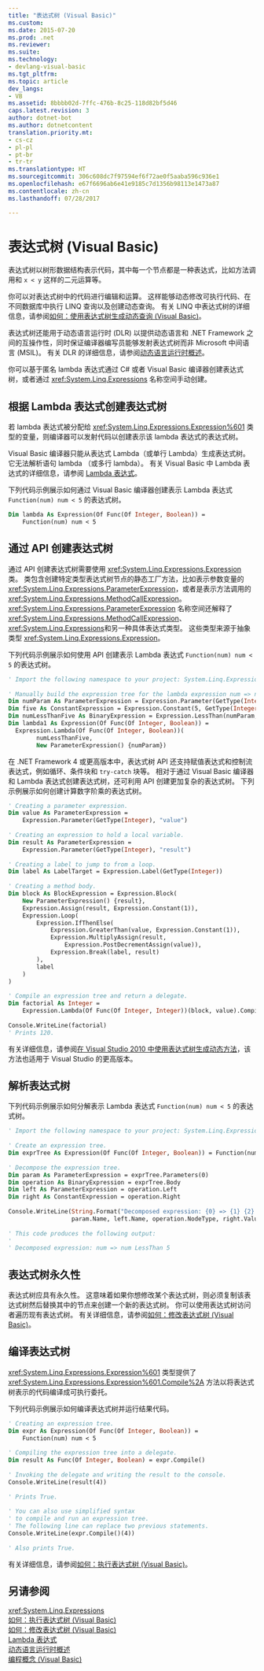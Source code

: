 ```yaml
---
title: "表达式树 (Visual Basic)"
ms.custom: 
ms.date: 2015-07-20
ms.prod: .net
ms.reviewer: 
ms.suite: 
ms.technology:
- devlang-visual-basic
ms.tgt_pltfrm: 
ms.topic: article
dev_langs:
- VB
ms.assetid: 8bbbb02d-7ffc-476b-8c25-118d82bf5d46
caps.latest.revision: 3
author: dotnet-bot
ms.author: dotnetcontent
translation.priority.mt:
- cs-cz
- pl-pl
- pt-br
- tr-tr
ms.translationtype: HT
ms.sourcegitcommit: 306c608dc7f97594ef6f72ae0f5aaba596c936e1
ms.openlocfilehash: e67f6696ab6e41e9185c7d1356b98113e1473a87
ms.contentlocale: zh-cn
ms.lasthandoff: 07/28/2017

---
```

# <a name="expression-trees-visual-basic"></a>表达式树 (Visual Basic)
表达式树以树形数据结构表示代码，其中每一个节点都是一种表达式，比如方法调用和 `x < y` 这样的二元运算等。  
  
 你可以对表达式树中的代码进行编辑和运算。 这样能够动态修改可执行代码、在不同数据库中执行 LINQ 查询以及创建动态查询。 有关 LINQ 中表达式树的详细信息，请参阅[如何：使用表达式树生成动态查询 (Visual Basic)](../../../../visual-basic/programming-guide/concepts/expression-trees/how-to-use-expression-trees-to-build-dynamic-queries.md)。  
  
 表达式树还能用于动态语言运行时 (DLR) 以提供动态语言和 .NET Framework 之间的互操作性，同时保证编译器编写员能够发射表达式树而非 Microsoft 中间语言 (MSIL)。 有关 DLR 的详细信息，请参阅[动态语言运行时概述](https://msdn.microsoft.com/library/dd233052)。  
  
 你可以基于匿名 lambda 表达式通过 C# 或者 Visual Basic 编译器创建表达式树，或者通过 <xref:System.Linq.Expressions> 名称空间手动创建。  
  
## <a name="creating-expression-trees-from-lambda-expressions"></a>根据 Lambda 表达式创建表达式树  
 若 lambda 表达式被分配给 <xref:System.Linq.Expressions.Expression%601> 类型的变量，则编译器可以发射代码以创建表示该 lambda 表达式的表达式树。  
  
 Visual Basic 编译器只能从表达式 Lambda（或单行 Lambda）生成表达式树。 它无法解析语句 lambda （或多行 lambda）。 有关 Visual Basic 中 Lambda 表达式的详细信息，请参阅 [Lambda 表达式](../../../../visual-basic/programming-guide/language-features/procedures/lambda-expressions.md)。  
  
 下列代码示例展示如何通过 Visual Basic 编译器创建表示 Lambda 表达式 `Function(num) num < 5` 的表达式树。  
  
```vb  
Dim lambda As Expression(Of Func(Of Integer, Boolean)) =  
    Function(num) num < 5  
```  
  
## <a name="creating-expression-trees-by-using-the-api"></a>通过 API 创建表达式树  
 通过 API 创建表达式树需要使用 <xref:System.Linq.Expressions.Expression> 类。 类包含创建特定类型表达式树节点的静态工厂方法，比如表示参数变量的 <xref:System.Linq.Expressions.ParameterExpression>，或者是表示方法调用的 <xref:System.Linq.Expressions.MethodCallExpression>。 <xref:System.Linq.Expressions.ParameterExpression> 名称空间还解释了 <xref:System.Linq.Expressions.MethodCallExpression>、<xref:System.Linq.Expressions>和另一种具体表达式类型。 这些类型来源于抽象类型 <xref:System.Linq.Expressions.Expression>。  
  
 下列代码示例展示如何使用 API 创建表示 Lambda 表达式 `Function(num) num < 5` 的表达式树。  
  
```vb  
' Import the following namespace to your project: System.Linq.Expressions  
  
' Manually build the expression tree for the lambda expression num => num < 5.  
Dim numParam As ParameterExpression = Expression.Parameter(GetType(Integer), "num")  
Dim five As ConstantExpression = Expression.Constant(5, GetType(Integer))  
Dim numLessThanFive As BinaryExpression = Expression.LessThan(numParam, five)  
Dim lambda1 As Expression(Of Func(Of Integer, Boolean)) =  
  Expression.Lambda(Of Func(Of Integer, Boolean))(  
        numLessThanFive,  
        New ParameterExpression() {numParam})  
```  
  
 在 .NET Framework 4 或更高版本中，表达式树 API 还支持赋值表达式和控制流表达式，例如循环、条件块和 `try-catch` 块等。 相对于通过 Visual Basic 编译器和 Lambda 表达式创建表达式树，还可利用 API 创建更加复杂的表达式树。 下列示例展示如何创建计算数字阶乘的表达式树。  
  
```vb  
' Creating a parameter expression.  
Dim value As ParameterExpression =  
    Expression.Parameter(GetType(Integer), "value")  
  
' Creating an expression to hold a local variable.   
Dim result As ParameterExpression =  
    Expression.Parameter(GetType(Integer), "result")  
  
' Creating a label to jump to from a loop.  
Dim label As LabelTarget = Expression.Label(GetType(Integer))  
  
' Creating a method body.  
Dim block As BlockExpression = Expression.Block(  
    New ParameterExpression() {result},  
    Expression.Assign(result, Expression.Constant(1)),  
    Expression.Loop(  
        Expression.IfThenElse(  
            Expression.GreaterThan(value, Expression.Constant(1)),  
            Expression.MultiplyAssign(result,  
                Expression.PostDecrementAssign(value)),  
            Expression.Break(label, result)  
        ),  
        label  
    )  
)  
  
' Compile an expression tree and return a delegate.  
Dim factorial As Integer =  
    Expression.Lambda(Of Func(Of Integer, Integer))(block, value).Compile()(5)  
  
Console.WriteLine(factorial)  
' Prints 120.  
```

有关详细信息，请参阅[在 Visual Studio 2010 中使用表达式树生成动态方法](http://go.microsoft.com/fwlink/p/?LinkId=169513)，该方法也适用于 Visual Studio 的更高版本。
  
## <a name="parsing-expression-trees"></a>解析表达式树  
 下列代码示例展示如何分解表示 Lambda 表达式 `Function(num) num < 5` 的表达式树。  
  
```vb  
' Import the following namespace to your project: System.Linq.Expressions  
  
' Create an expression tree.  
Dim exprTree As Expression(Of Func(Of Integer, Boolean)) = Function(num) num < 5  
  
' Decompose the expression tree.  
Dim param As ParameterExpression = exprTree.Parameters(0)  
Dim operation As BinaryExpression = exprTree.Body  
Dim left As ParameterExpression = operation.Left  
Dim right As ConstantExpression = operation.Right  
  
Console.WriteLine(String.Format("Decomposed expression: {0} => {1} {2} {3}",  
                  param.Name, left.Name, operation.NodeType, right.Value))  
  
' This code produces the following output:  
'  
' Decomposed expression: num => num LessThan 5  
```  
  
## <a name="immutability-of-expression-trees"></a>表达式树永久性  
 表达式树应具有永久性。 这意味着如果你想修改某个表达式树，则必须复制该表达式树然后替换其中的节点来创建一个新的表达式树。 你可以使用表达式树访问者遍历现有表达式树。 有关详细信息，请参阅[如何：修改表达式树 (Visual Basic)](../../../../visual-basic/programming-guide/concepts/expression-trees/how-to-modify-expression-trees.md)。  
  
## <a name="compiling-expression-trees"></a>编译表达式树  
 <xref:System.Linq.Expressions.Expression%601> 类型提供了 <xref:System.Linq.Expressions.Expression%601.Compile%2A> 方法以将表达式树表示的代码编译成可执行委托。  
  
 下列代码示例展示如何编译表达式树并运行结果代码。  
  
```vb  
' Creating an expression tree.  
Dim expr As Expression(Of Func(Of Integer, Boolean)) =  
    Function(num) num < 5  
  
' Compiling the expression tree into a delegate.  
Dim result As Func(Of Integer, Boolean) = expr.Compile()  
  
' Invoking the delegate and writing the result to the console.  
Console.WriteLine(result(4))  
  
' Prints True.  
  
' You can also use simplified syntax  
' to compile and run an expression tree.  
' The following line can replace two previous statements.  
Console.WriteLine(expr.Compile()(4))  
  
' Also prints True.  
```  
  
 有关详细信息，请参阅[如何：执行表达式树 (Visual Basic)](../../../../visual-basic/programming-guide/concepts/expression-trees/how-to-execute-expression-trees.md)。  
  
## <a name="see-also"></a>另请参阅  
 <xref:System.Linq.Expressions>   
 [如何：执行表达式树 (Visual Basic)](../../../../visual-basic/programming-guide/concepts/expression-trees/how-to-execute-expression-trees.md)   
 [如何：修改表达式树 (Visual Basic)](../../../../visual-basic/programming-guide/concepts/expression-trees/how-to-modify-expression-trees.md)   
 [Lambda 表达式](../../../../visual-basic/programming-guide/language-features/procedures/lambda-expressions.md)   
 [动态语言运行时概述](https://msdn.microsoft.com/library/dd233052)   
 [编程概念 (Visual Basic)](../../../../visual-basic/programming-guide/concepts/index.md)

